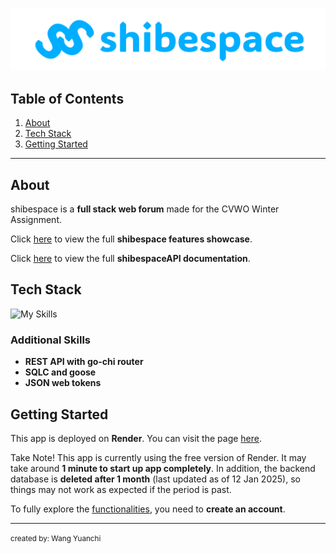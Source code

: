[![banner.png](/client/src/assets/banner.png)](https://shibespace.onrender.com/)

## Table of Contents

1. [About](#about)
2. [Tech Stack](#tech-stack)
3. [Getting Started](#getting-started)

---

## About

shibespace is a **full stack web forum** made for the CVWO Winter Assignment.

Click [here](https://github.com/wangyuanchi/shibespace/tree/main/client#shibespace-features-showcase) to view the full **shibespace features showcase**.

Click [here](https://github.com/wangyuanchi/shibespace/tree/main/server#shibespaceapi-documentation) to view the full **shibespaceAPI documentation**.

## Tech Stack

![My Skills](https://skillicons.dev/icons?i=react,ts,mui,go,postgres)

### Additional Skills

- **REST API with go-chi router**
- **SQLC and goose**
- **JSON web tokens**

## Getting Started

This app is deployed on **Render**. You can visit the page [here](https://shibespace.onrender.com/).

Take Note! This app is currently using the free version of Render. It may take around **1 minute to start up app completely**. In addition, the backend database is **deleted after 1 month** (last updated as of 12 Jan 2025), so things may not work as expected if the period is past.

To fully explore the [functionalities](https://github.com/wangyuanchi/shibespace/tree/main/client#shibespace-features-showcase), you need to **create an account**.

---

<small>created by: Wang Yuanchi</small>
